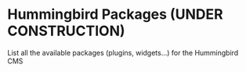 # Hummingbird Packages (UNDER CONSTRUCTION)
List all the available packages (plugins, widgets...) for the Hummingbird CMS
